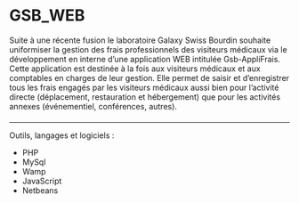 # GSB_WEB
Suite à une récente fusion le laboratoire Galaxy Swiss Bourdin souhaite uniformiser la gestion des frais professionnels des visiteurs médicaux via le développement en interne d’une application WEB intitulée Gsb-AppliFrais. Cette application est destinée à la fois aux visiteurs médicaux et aux comptables en charges de leur gestion. Elle permet de saisir et d’enregistrer tous les frais engagés par les visiteurs médicaux aussi bien pour l’activité directe (déplacement, restauration et hébergement) que pour les activités annexes (événementiel, conférences, autres).
####

-----------------

Outils, langages et logiciels :

* PHP
* MySql
* Wamp
* JavaScript
* Netbeans
